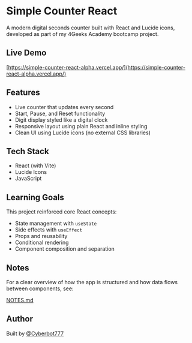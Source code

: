 # Simple Counter React

A modern digital seconds counter built with React and Lucide icons, developed as part of my 4Geeks Academy bootcamp project.

## Live Demo

[https://simple-counter-react-alpha.vercel.app/](https://simple-counter-react-alpha.vercel.app/)

## Features

- Live counter that updates every second
- Start, Pause, and Reset functionality
- Digit display styled like a digital clock
- Responsive layout using plain React and inline styling
- Clean UI using Lucide icons (no external CSS libraries)

## Tech Stack

- React (with Vite)
- Lucide Icons
- JavaScript

## Learning Goals

This project reinforced core React concepts:
- State management with `useState`
- Side effects with `useEffect`
- Props and reusability
- Conditional rendering
- Component composition and separation

## Notes

For a clear overview of how the app is structured and how data flows between components, see:

[NOTES.md](./NOTES.md)

## Author

Built by [@Cyberbot777](https://github.com/Cyberbot777)  

